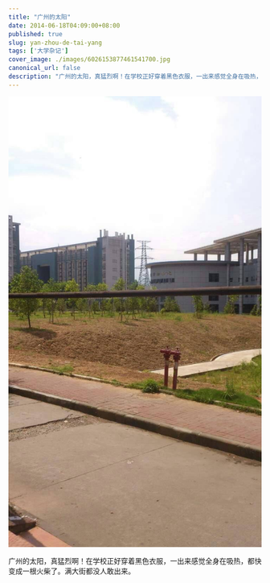 ```yaml
---
title: "广州的太阳"
date: 2014-06-18T04:09:00+08:00
published: true
slug: yan-zhou-de-tai-yang
tags: ['大学杂记']
cover_image: ./images/6026153877461541700.jpg
canonical_url: false
description: "广州的太阳，真猛烈啊！在学校正好穿着黑色衣服，一出来感觉全身在吸热，都快变成一根火柴了。满大街都没人敢出来。"
---
```




![](./images/6026153877461541700.jpg)

广州的太阳，真猛烈啊！在学校正好穿着黑色衣服，一出来感觉全身在吸热，都快变成一根火柴了。满大街都没人敢出来。